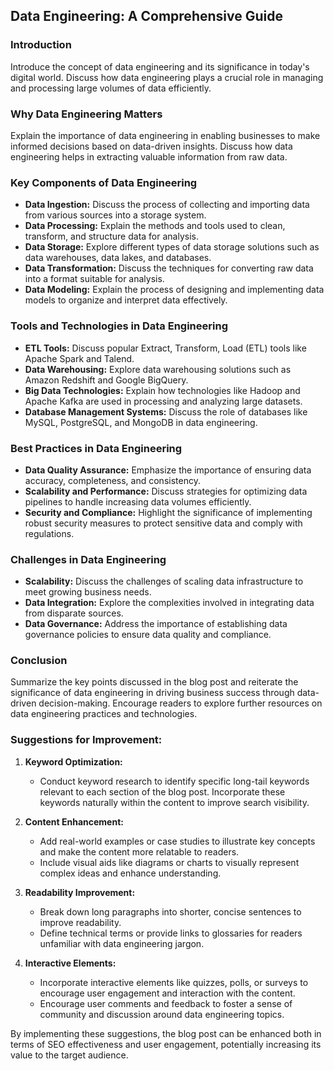 ## Data Engineering: A Comprehensive Guide

### Introduction
Introduce the concept of data engineering and its significance in today's digital world. Discuss how data engineering plays a crucial role in managing and processing large volumes of data efficiently.

### Why Data Engineering Matters
Explain the importance of data engineering in enabling businesses to make informed decisions based on data-driven insights. Discuss how data engineering helps in extracting valuable information from raw data.

### Key Components of Data Engineering
- **Data Ingestion:** Discuss the process of collecting and importing data from various sources into a storage system.
- **Data Processing:** Explain the methods and tools used to clean, transform, and structure data for analysis.
- **Data Storage:** Explore different types of data storage solutions such as data warehouses, data lakes, and databases.
- **Data Transformation:** Discuss the techniques for converting raw data into a format suitable for analysis.
- **Data Modeling:** Explain the process of designing and implementing data models to organize and interpret data effectively.

### Tools and Technologies in Data Engineering
- **ETL Tools:** Discuss popular Extract, Transform, Load (ETL) tools like Apache Spark and Talend.
- **Data Warehousing:** Explore data warehousing solutions such as Amazon Redshift and Google BigQuery.
- **Big Data Technologies:** Explain how technologies like Hadoop and Apache Kafka are used in processing and analyzing large datasets.
- **Database Management Systems:** Discuss the role of databases like MySQL, PostgreSQL, and MongoDB in data engineering.

### Best Practices in Data Engineering
- **Data Quality Assurance:** Emphasize the importance of ensuring data accuracy, completeness, and consistency.
- **Scalability and Performance:** Discuss strategies for optimizing data pipelines to handle increasing data volumes efficiently.
- **Security and Compliance:** Highlight the significance of implementing robust security measures to protect sensitive data and comply with regulations.

### Challenges in Data Engineering
- **Scalability:** Discuss the challenges of scaling data infrastructure to meet growing business needs.
- **Data Integration:** Explore the complexities involved in integrating data from disparate sources.
- **Data Governance:** Address the importance of establishing data governance policies to ensure data quality and compliance.

### Conclusion
Summarize the key points discussed in the blog post and reiterate the significance of data engineering in driving business success through data-driven decision-making. Encourage readers to explore further resources on data engineering practices and technologies.

### Suggestions for Improvement:
1. **Keyword Optimization:**
   - Conduct keyword research to identify specific long-tail keywords relevant to each section of the blog post. Incorporate these keywords naturally within the content to improve search visibility.

2. **Content Enhancement:**
   - Add real-world examples or case studies to illustrate key concepts and make the content more relatable to readers.
   - Include visual aids like diagrams or charts to visually represent complex ideas and enhance understanding.

3. **Readability Improvement:**
   - Break down long paragraphs into shorter, concise sentences to improve readability.
   - Define technical terms or provide links to glossaries for readers unfamiliar with data engineering jargon.

4. **Interactive Elements:**
   - Incorporate interactive elements like quizzes, polls, or surveys to encourage user engagement and interaction with the content.
   - Encourage user comments and feedback to foster a sense of community and discussion around data engineering topics.

By implementing these suggestions, the blog post can be enhanced both in terms of SEO effectiveness and user engagement, potentially increasing its value to the target audience.